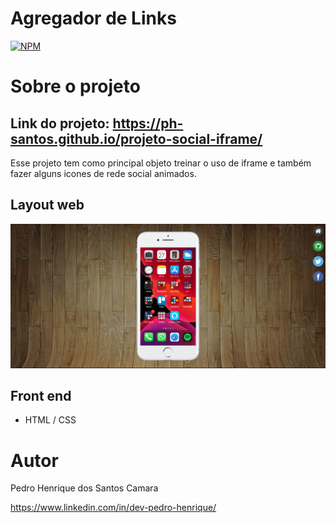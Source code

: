 # Agregador de Links  
[![NPM](https://img.shields.io/npm/l/react)](https://github.com/ph-santos/exemplo-readme/blob/main/LICENCE) 

# Sobre o projeto

## Link do projeto: https://ph-santos.github.io/projeto-social-iframe/
Esse projeto tem como principal objeto treinar o uso de iframe e também fazer alguns icones de rede social animados. 


## Layout web
![Web 1](https://github.com/ph-santos/projeto-social-iframe/blob/main/images/Captura%20de%20tela%202022-11-02%20075332oi.png)


## Front end
- HTML / CSS 


# Autor

Pedro Henrique dos Santos Camara

https://www.linkedin.com/in/dev-pedro-henrique/



